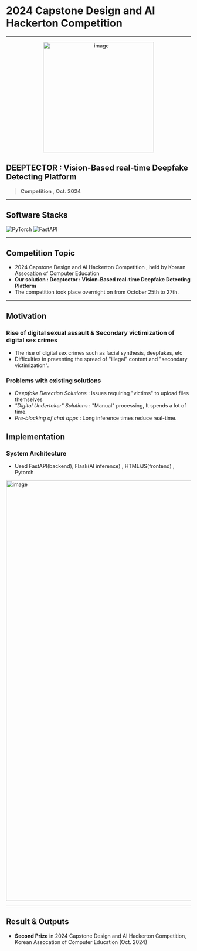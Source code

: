 
# 2024 Capstone Design and AI Hackerton Competition
___

<div align="center">
<img width="302" alt="image" src="https://github.com/user-attachments/assets/0c5a261a-ced9-4dcd-8900-3ef1607da018" />
</div>

## DEEPTECTOR : Vision-Based real-time Deepfake Detecting Platform

> **Competition** , **Oct. 2024**

---

## Software Stacks
![PyTorch](https://img.shields.io/badge/PyTorch-%23EE4C2C.svg?style=for-the-badge&logo=PyTorch&logoColor=white)
![FastAPI](https://img.shields.io/badge/FastAPI-005571?style=for-the-badge&logo=fastapi)

---

## Competition Topic

- 2024 Capstone Design and AI Hackerton Competition , held by Korean Assocation of Computer Education 
- **Our solution : Deeptector : Vision-Based real-time Deepfake Detecting Platform**
- The competition took place overnight on from October 25th to 27th.

---
## Motivation

### Rise of digital sexual assault & Secondary victimization of digital sex crimes
- The rise of digital sex crimes such as facial synthesis, deepfakes, etc
- Difficulties in preventing the spread of "illegal" content and "secondary victimization".

### Problems with existing solutions
- *Deepfake Detection Solutions* : Issues requiring "victims" to upload files themselves
- *"Digital Undertaker" Solutions* : "Manual" processing, It spends a lot of time.
- *Pre-blocking of chat apps* : Long inference times reduce real-time.


## Implementation

### System Architecture
- Used FastAPI(backend), Flask(AI inference) , HTML/JS(frontend) , Pytorch

<img width="1147" alt="image" src="https://github.com/user-attachments/assets/b8ee01df-4637-4f48-9247-a418456b301c" />


---

## Result & Outputs

- **Second Prize** in 2024 Capstone Design and AI Hackerton Competition, Korean Assocation of Computer Education (Oct. 2024)
